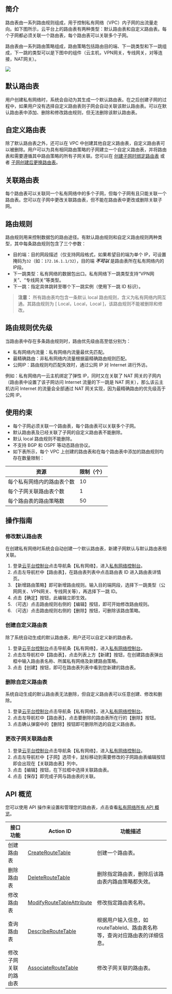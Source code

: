 ## 简介
路由表由一系列路由规则组成，用于控制私有网络（VPC）内子网的出流量走向。如下图所示，云平台上的路由表有两种类型：默认路由表和自定义路由表。每个子网都必须关联一个路由表，每个路由表可以关联多个子网。

路由表由一系列路由策略组成，路由策略包括路由目的端、下一跳类型和下一跳组成，下一跳的类型可以是下图中的组件（云主机，VPN网关，专线网关，对等连接，NAT网关）。

![](http://imgcache.tcecqpoc.fsphere.cn/image/mc.qcloudimg.com/static/img/8d16e2f3e37248ebd1ce5fd7f3196d10/image.png)

## 默认路由表
用户创建私有网络时，系统会自动为其生成一个默认路由表。在之后创建子网的过程中，如果用户没有选择自定义路由表则子网会自动关联该默认路由表。可以在默认路由表中添加、删除和修改路由规则，但无法删除该默认路由表。

## 自定义路由表
除了默认路由表之外，还可以在 VPC 中创建其他自定义路由表，自定义路由表可以被删除。用户可以为具有相同路由策略的子网建立一个自定义路由表，并将路由表和需要遵循其中路由策略的所有子网关联。您可以在 [创建子网时绑定路由表](http://tcecqpoc.fsphere.cn/doc/product/215/4927#.E6.96.B0.E5.A2.9E.E5.AD.90.E7.BD.91) 或者 [子网创建后更换路由表](http://tcecqpoc.fsphere.cn/doc/product/215/4954#.E6.9B.B4.E6.94.B9.E5.AD.90.E7.BD.91.E5.85.B3.E8.81.94.E8.B7.AF.E7.94.B1.E8.A1.A8)。

## 关联路由表
每个路由表可以关联同一个私有网络中的多个子网，但每个子网有且只能关联一个路由表。您可以在子网中更改关联路由表，但不能在路由表中更改或删除关联子网。

## 路由规则
路由规则用来控制数据包的路由途径。有默认路由规则和自定义路由规则两种类型，其中每条路由规则包含了三个参数：
- 目的端：目的网段描述（仅支持网段格式，如果希望目的端为单个 IP，可设置掩码为`32`（如：`172.16.1.1/32`），目的端 ***不可以*** 是路由表所在私有网络内的IP段。
- 下一跳类型：私有网络的数据包出口。私有网络下一跳类型支持“VPN网关”、“专线网关”等类型。 
- 下一跳：指定具体跳转至哪个下一跳实例（使用下一跳 ID 标识）。

>**注意：**
所有路由表均包含一条默认 local 路由规则，含义为私有网络内网互通。其路由规则为 [ Local，Local，Local ]，该路由规则不能被删除和修改。


## 路由规则优先级
当路由表中存在多条路由规则时，路由优先级由高至低分别为：
- 私有网络内流量：私有网络内流量最优先匹配。
- 最精确路由：非私有网络内流量根据最精确路由规则匹配。
- 公网IP：路由规则均匹配失效时，通过公网 IP 对 Internet 进行外访。

例如：私有网络内一云主机绑定了弹性 IP，同时又在关联了 NAT 网关的子网内（路由表中设置了该子网访问 Internet 流量的下一跳是 NAT 网关），那么该云主机访问 Internet 的流量会全部通过 NAT 网关实现，因为最精确路由的优先级高于公网 IP。

## 使用约束
- 每个子网必须关联一个路由表，每个路由表可以关联多个子网。
- 默认路由表及已经关联了子网的自定义路由表不能删除。
- 默认 local 路由规则不能删除。
- 不支持 BGP 和 OSPF 等动态路由协议。
- 如下表所示，每个 VPC 上创建的路由表和在每个路由表中添加的路由规则均存在数量限制：

| 资源| 限制（个） | 
|---------|---------|
| 每个私有网络内的路由表个数 | 10	 | 
| 每个子网关联路由表个数 | 1	 | 
| 每个路由表的路由策略数 | 50	|


## 操作指南

### 修改默认路由表
在创建私有网络时系统会自动创建一个默认路由表，新建子网默认与默认路由表相关联。

1)	登录[云平台控制台](http://console.tcecqpoc.fsphere.cn/)点击导航条【私有网络】，进入[私有网络控制台](http://console.tcecqpoc.fsphere.cn/vpc/vpc?rid=8)。
2)	点击左导航栏中【路由表】，在路由表列表中点击路由表 ID 进入路由表详情页。
3)	【新增路由策略】即可新增路由规则。输入目的端网段，选择下一跳类型（公网网关、VPN网关、专线网关等），再选择下一跳 ID。
4)	点击【确定】按钮，此编辑立即生效。
5) （可选）点击路由规则右侧的【编辑】按钮，即可开始修改路由规则。
6) （可选）点击路由规则右侧的【删除】按钮，可删除该路由策略。
 

### 创建自定义路由表 
除了系统自动生成的默认路由表，用户还可以自定义新的路由表。

1)	登录[云平台控制台](http://console.tcecqpoc.fsphere.cn/)点击导航条【私有网络】，进入[私有网络控制台](http://console.tcecqpoc.fsphere.cn/vpc/vpc?rid=8)。
2) 点击左导航栏中【路由表】，点击列表上方【新建】按钮，在创建路由表弹出框中输入路由表名称、所属私有网络及新建路由策略。
3) 点击【创建】按钮，即可在路由表列表中看到您新建的路由表。

### 删除自定义路由表
系统自动生成的默认路由表无法删除，但自定义路由表可以任意创建、修改和删除。

1)	登录[云平台控制台](http://console.tcecqpoc.fsphere.cn/)点击导航条【私有网络】，进入[私有网络控制台](http://console.tcecqpoc.fsphere.cn/vpc/vpc?rid=8)。
2) 点击左导航栏中【路由表】，点击要删除的路由表所在行的【删除】按钮。
3) 点击确认弹窗中的【删除】按钮即可删除所选的自定义路由表。

### 更改子网关联路由表
1)	登录[云平台控制台](http://console.tcecqpoc.fsphere.cn/)点击导航条【私有网络】，进入[私有网络控制台](http://console.tcecqpoc.fsphere.cn/vpc/vpc?rid=8)。
2)	点击左导航栏中【子网】选项卡，鼠标移动到需要修改的子网路由表编辑按钮即会出现在【关联路由表】列中。
3)	点击【编辑】按钮，在下拉框中选择关联路由表。
4)	点击【保存】即完成子网与路由表的关联。

## API 概览

您可以使用 API 操作来设置和管理您的路由表，点击查看[私有网络所有 API 概览](http://tcecqpoc.fsphere.cn/doc/product/215/4954)。

| 接口功能 | Action ID | 功能描述 |
|---------|---------|---------|
| 创建路由表 | [CreateRouteTable](http://tcecqpoc.fsphere.cn/doc/api/245/%E5%88%9B%E5%BB%BA%E8%B7%AF%E7%94%B1%E8%A1%A8) | 创建一个路由表。 |
| 删除路由表 | [DeleteRouteTable](http://tcecqpoc.fsphere.cn/doc/api/245/%E5%88%A0%E9%99%A4%E8%B7%AF%E7%94%B1%E8%A1%A8) | 删除指定路由表，删除后该路由表内路由策略都失效。 |
| 修改路由表 | [ModifyRouteTableAttribute](http://tcecqpoc.fsphere.cn/doc/api/245/%E4%BF%AE%E6%94%B9%E8%B7%AF%E7%94%B1%E8%A1%A8) | 修改指定路由表名称。 |
| 查询路由表 | [DescribeRouteTable](http://tcecqpoc.fsphere.cn/doc/api/245/%E6%9F%A5%E8%AF%A2%E8%B7%AF%E7%94%B1%E8%A1%A8) | 根据用户输入信息，如routeTableId、路由表名称等，查询对应路由表的详细信息。|
| 修改子网关联的路由表 | [AssociateRouteTable](http://tcecqpoc.fsphere.cn/doc/api/245/CVM%E5%85%B3%E8%81%94%E5%AD%90%E7%BD%91%E8%B7%AF%E7%94%B1%E8%A1%A8) | 修改子网关联的路由表。 |
